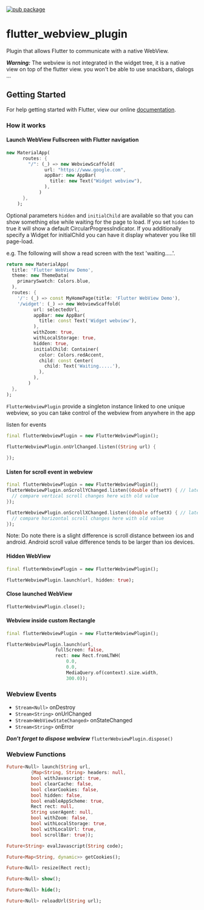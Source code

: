[![pub package](https://img.shields.io/pub/v/flutter_webview_plugin.svg)](https://pub.dartlang.org/packages/flutter_webview_plugin) 


# flutter_webview_plugin

Plugin that allows Flutter to communicate with a native WebView.

***Warning:***
The webview is not integrated in the widget tree, it is a native view on top of the flutter view.
you won't be able to use snackbars, dialogs ...

## Getting Started

For help getting started with Flutter, view our online [documentation](http://flutter.io/).

### How it works

#### Launch WebView Fullscreen with Flutter navigation

```dart
new MaterialApp(
      routes: {
        "/": (_) => new WebviewScaffold(
              url: "https://www.google.com",
              appBar: new AppBar(
                title: new Text("Widget webview"),
              ),
            )
      },
    );
```

Optional parameters `hidden` and `initialChild` are available so that you can show something else while waiting for the page to load.
If you set `hidden` to true it will show a default CircularProgressIndicator. If you additionally specify a Widget for initialChild
you can have it display whatever you like till page-load.

e.g. The following will show a read screen with the text 'waiting.....'.
```dart
return new MaterialApp(
  title: 'Flutter WebView Demo',
  theme: new ThemeData(
    primarySwatch: Colors.blue,
  ),
  routes: {
    '/': (_) => const MyHomePage(title: 'Flutter WebView Demo'),
    '/widget': (_) => new WebviewScaffold(
          url: selectedUrl,
          appBar: new AppBar(
            title: const Text('Widget webview'),
          ),
          withZoom: true,
          withLocalStorage: true,
          hidden: true,
          initialChild: Container(
            color: Colors.redAccent,
            child: const Center(
              child: Text('Waiting.....'),
            ),
          ),
        )
  },
);
```

`FlutterWebviewPlugin` provide a singleton instance linked to one unique webview,
so you can take control of the webview from anywhere in the app

listen for events
```dart
final flutterWebviewPlugin = new FlutterWebviewPlugin();

flutterWebviewPlugin.onUrlChanged.listen((String url) {
  
});
```

#### Listen for scroll event in webview

```dart
final flutterWebviewPlugin = new FlutterWebviewPlugin();
flutterWebviewPlugin.onScrollYChanged.listen((double offsetY) { // latest offset value in vertical scroll
  // compare vertical scroll changes here with old value
});

flutterWebviewPlugin.onScrollXChanged.listen((double offsetX) { // latest offset value in horizontal scroll
  // compare horizontal scroll changes here with old value
});

````

Note: Do note there is a slight difference is scroll distance between ios and android. Android scroll value difference tends to be larger than ios devices.


#### Hidden WebView

```dart
final flutterWebviewPlugin = new FlutterWebviewPlugin();  

flutterWebviewPlugin.launch(url, hidden: true);
```

#### Close launched WebView

```dart
flutterWebviewPlugin.close();
```

#### Webview inside custom Rectangle

```dart
final flutterWebviewPlugin = new FlutterWebviewPlugin();  

flutterWebviewPlugin.launch(url,
                  fullScreen: false,
                  rect: new Rect.fromLTWH(
                      0.0, 
                      0.0, 
                      MediaQuery.of(context).size.width, 
                      300.0));
```

### Webview Events

- `Stream<Null>` onDestroy
- `Stream<String>` onUrlChanged
- `Stream<WebViewStateChanged>` onStateChanged
- `Stream<String>` onError

***Don't forget to dispose webview***
`flutterWebviewPlugin.dispose()`

### Webview Functions

```dart
Future<Null> launch(String url,
         {Map<String, String> headers: null,
         bool withJavascript: true,
         bool clearCache: false,
         bool clearCookies: false,
         bool hidden: false,
         bool enableAppScheme: true,
         Rect rect: null,
         String userAgent: null,
         bool withZoom: false,
         bool withLocalStorage: true,
         bool withLocalUrl: true,
         bool scrollBar: true});
```
```dart
Future<String> evalJavascript(String code);
```
```dart
Future<Map<String, dynamic>> getCookies();
```
```dart
Future<Null> resize(Rect rect);
```
```dart
Future<Null> show();
```
```dart
Future<Null> hide();
```
```dart
Future<Null> reloadUrl(String url);
```
